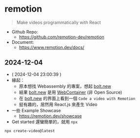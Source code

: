 # remotion

> Make videos programmatically with React

- Github Repo:
  - https://github.com/remotion-dev/remotion
- Document:
  - https://www.remotion.dev/docs/

## 2024-12-04

- ( 2024-12-04 23:00:39 )
- 緣起：
  - 原本想找 Webassembly 的專案，想起 [bolt.new](https://github.com/stackblitz/bolt.new)
  - 結果 [bolt.new](https://github.com/stackblitz/bolt.new) 是用 [WebContainer](https://webcontainers.io/) (非 Open Source)
  - 在 [bolt.new](https://github.com/stackblitz/bolt.new) 的界面上看到一個 `Code a video with Remotion`
  - 挺有趣的，居然用 React.js 來產生 Video
- 一些 Example Showcase
  - https://remotion.dev/showcase
- Get started 還蠻簡單的，就用 `npx`
```bash
npx create-video@latest
```
